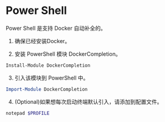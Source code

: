 # Power Shell


Power Shell 是支持 Docker 自动补全的。

1. 确保已经安装Docker。

2. 安装 PowerShell 模块 DockerCompletion。

```ps1
Install-Module DockerCompletion
```

3. 引入该模块到 PowerShell 中。

```ps1
Import-Module DockerCompletion
```

4. (Optional)如果想每次启动终端默认引入，请添加到配置文件。

```ps1
notepad $PROFILE
```